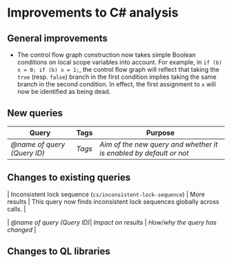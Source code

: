 # Improvements to C# analysis

## General improvements

* The control flow graph construction now takes simple Boolean conditions on local scope variables into account. For example, in `if (b) x = 0; if (b) x = 1;`, the control flow graph will reflect that taking the `true` (resp. `false`) branch in the first condition implies taking the same branch in the second condition. In effect, the first assignment to `x` will now be identified as being dead.

## New queries

| **Query**                   | **Tags**  | **Purpose**                                                        |
|-----------------------------|-----------|--------------------------------------------------------------------|
| *@name of query (Query ID)* | *Tags*    |*Aim of the new query and whether it is enabled by default or not*  |

## Changes to existing queries

| Inconsistent lock sequence (`cs/inconsistent-lock-sequence`) | More results | This query now finds inconsistent lock sequences globally across calls. |

| *@name of query (Query ID)*| *Impact on results*    | *How/why the query has changed*                                  |


## Changes to QL libraries
